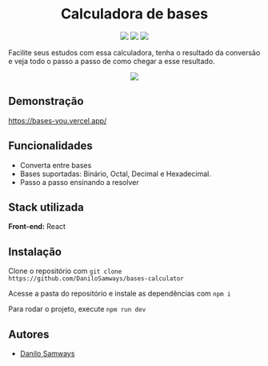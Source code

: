 <h1 align="center">
Calculadora de bases
</h1>
<p align="center">
  <a href="#"><img src="https://img.shields.io/badge/typescript-%23007ACC.svg?style=for-the-badge&logo=typescript&logoColor=white"></a>
  <a href="#"><img src="https://img.shields.io/badge/react-%2320232a.svg?style=for-the-badge&logo=react&logoColor=%2361DAFB"></a>
  <a href="#"><img src="https://img.shields.io/badge/css3-%231572B6.svg?style=for-the-badge&logo=css3&logoColor=white"></a>
</p>

Facilite seus estudos com essa calculadora, tenha o resultado da conversão e veja todo o passo a passo de como chegar a esse resultado.
<p align="center">
  <img src="https://user-images.githubusercontent.com/55723423/219548226-ef87fdbf-73f0-4192-a05e-9835f873da7b.png">
</p>

## Demonstração

https://bases-you.vercel.app/

## Funcionalidades

- Converta entre bases
- Bases suportadas: Binário, Octal, Decimal e Hexadecimal.
- Passo a passo ensinando a resolver


## Stack utilizada

**Front-end:** React


## Instalação

Clone o repositório com ```git clone https://github.com/DaniloSamways/bases-calculator```

Acesse a pasta do repositório e instale as dependências com ```npm i```

Para rodar o projeto, execute ```npm run dev```
## Autores

- [Danilo Samways](https://www.github.com/DaniloSamways)

